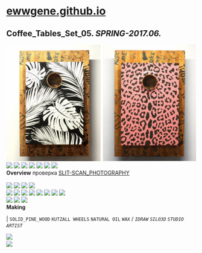 
# [ewwgene.github.io](https://ewwgene.github.io/)
## Coffee_Tables_Set_05. _SPRING-2017.06._
![Coffee_Tables_Set_05](/100.jpg)<a href="https://ewwgene.github.io/Coffee_Tables_Set_05/103.jpg"><img src="https://ewwgene.github.io/Coffee_Tables_Set_05/103.jpg" height="66"></a> <a href="https://ewwgene.github.io/Coffee_Tables_Set_05/107.jpg"><img src="https://ewwgene.github.io/Coffee_Tables_Set_05/107.jpg" height="66"></a> <a href="https://ewwgene.github.io/Coffee_Tables_Set_05/111.jpg"><img src="https://ewwgene.github.io/Coffee_Tables_Set_05/111.jpg" height="66"></a> <a href="https://ewwgene.github.io/Coffee_Tables_Set_05/113.jpg"><img src="https://ewwgene.github.io/Coffee_Tables_Set_05/113.jpg" height="66"></a> <a href="https://ewwgene.github.io/Coffee_Tables_Set_05/114.jpg"><img src="https://ewwgene.github.io/Coffee_Tables_Set_05/114.jpg" height="66"></a> <a href="https://ewwgene.github.io/Coffee_Tables_Set_05/115.jpg"><img src="https://ewwgene.github.io/Coffee_Tables_Set_05/115.jpg" height="66"></a> <a href="https://ewwgene.github.io/Coffee_Tables_Set_05/117.jpg"><img src="https://ewwgene.github.io/Coffee_Tables_Set_05/117.jpg" height="66"></a> 
<br>
**Overview**
 проверка [SLIT-SCAN_PHOTOGRAPHY](https://en.wikipedia.org/wiki/Slit-scan_photography)
<br><br>
<a href="https://ewwgene.github.io/Coffee_Tables_Set_05/Making/201.jpg"><img src="https://ewwgene.github.io/Coffee_Tables_Set_05/Making/201.jpg" height="66"></a> <a href="https://ewwgene.github.io/Coffee_Tables_Set_05/Making/202.jpg"><img src="https://ewwgene.github.io/Coffee_Tables_Set_05/Making/202.jpg" height="66"></a> <a href="https://ewwgene.github.io/Coffee_Tables_Set_05/Making/205.jpg"><img src="https://ewwgene.github.io/Coffee_Tables_Set_05/Making/205.jpg" height="66"></a> <a href="https://ewwgene.github.io/Coffee_Tables_Set_05/Making/207.jpg"><img src="https://ewwgene.github.io/Coffee_Tables_Set_05/Making/207.jpg" height="66"></a> <br><a href="https://ewwgene.github.io/Coffee_Tables_Set_05/Making/300.jpg"><img src="https://ewwgene.github.io/Coffee_Tables_Set_05/Making/300.jpg" height="66"></a> <a href="https://ewwgene.github.io/Coffee_Tables_Set_05/Making/301.jpg"><img src="https://ewwgene.github.io/Coffee_Tables_Set_05/Making/301.jpg" height="66"></a> <a href="https://ewwgene.github.io/Coffee_Tables_Set_05/Making/303.jpg"><img src="https://ewwgene.github.io/Coffee_Tables_Set_05/Making/303.jpg" height="66"></a> <a href="https://ewwgene.github.io/Coffee_Tables_Set_05/Making/305.jpg"><img src="https://ewwgene.github.io/Coffee_Tables_Set_05/Making/305.jpg" height="66"></a> <a href="https://ewwgene.github.io/Coffee_Tables_Set_05/Making/307.jpg"><img src="https://ewwgene.github.io/Coffee_Tables_Set_05/Making/307.jpg" height="66"></a> <a href="https://ewwgene.github.io/Coffee_Tables_Set_05/Making/309.jpg"><img src="https://ewwgene.github.io/Coffee_Tables_Set_05/Making/309.jpg" height="66"></a> <a href="https://ewwgene.github.io/Coffee_Tables_Set_05/Making/311.jpg"><img src="https://ewwgene.github.io/Coffee_Tables_Set_05/Making/311.jpg" height="66"></a> <a href="https://ewwgene.github.io/Coffee_Tables_Set_05/Making/313.jpg"><img src="https://ewwgene.github.io/Coffee_Tables_Set_05/Making/313.jpg" height="66"></a> <br><a href="https://ewwgene.github.io/Coffee_Tables_Set_05/Making/401.jpg"><img src="https://ewwgene.github.io/Coffee_Tables_Set_05/Making/401.jpg" height="66"></a> <a href="https://ewwgene.github.io/Coffee_Tables_Set_05/Making/403.jpg"><img src="https://ewwgene.github.io/Coffee_Tables_Set_05/Making/403.jpg" height="66"></a> <a href="https://ewwgene.github.io/Coffee_Tables_Set_05/Making/405.jpg"><img src="https://ewwgene.github.io/Coffee_Tables_Set_05/Making/405.jpg" height="66"></a> <br>
**Making**

|
`SOLID_PINE_WOOD` `KUTZALL WHEELS` `NATURAL OIL` `WAX` 
/
_`IDRAW`_ _`SILO3D`_ _`STUDIO ARTIST`_ 
<br>

<a href="https://ewwgene.github.io/Coffee_Tables_Set_05/300.jpg"><img src="https://ewwgene.github.io/Coffee_Tables_Set_05/300.jpg" height="66"></a> 
<br>
<a href="https://ewwgene.github.io/Coffee_Tables_Set_05/405.jpg"><img src="https://ewwgene.github.io/Coffee_Tables_Set_05/405.jpg" height="66"></a> 
